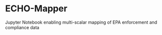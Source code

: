 # ECHO-Mapper
 Jupyter Notebook enabling multi-scalar mapping of EPA enforcement and compliance data
